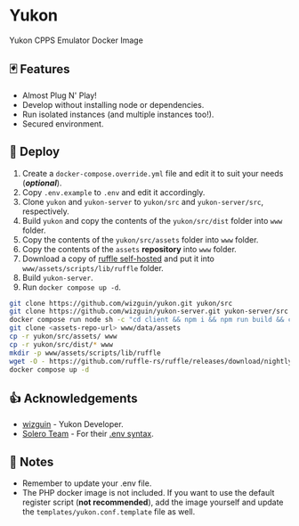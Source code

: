 # Yukon

Yukon CPPS Emulator Docker Image

## 🃏 Features

- Almost Plug N' Play!
- Develop without installing node or dependencies.
- Run isolated instances (and multiple instances too!).
- Secured environment.

## 🚀 Deploy

1. Create a `docker-compose.override.yml` file and edit it to suit your needs (***optional***).
2. Copy `.env.example` to `.env` and edit it accordingly.
3. Clone `yukon` and `yukon-server` to `yukon/src` and `yukon-server/src`, respectively.
4. Build `yukon` and copy the contents of the `yukon/src/dist` folder into `www` folder.
5. Copy the contents of the `yukon/src/assets` folder into `www` folder.
6. Copy the contents of the `assets` **repository** into `www` folder.
7. Download a copy of [ruffle self-hosted](https://ruffle.rs/#downloads) and put it into `www/assets/scripts/lib/ruffle` folder.
8. Build `yukon-server`.
9. Run `docker compose up -d`.

```sh
git clone https://github.com/wizguin/yukon.git yukon/src
git clone https://github.com/wizguin/yukon-server.git yukon-server/src
docker compose run node sh -c "cd client && npm i && npm run build && cd ../server && npm i && npm run build"
git clone <assets-repo-url> www/data/assets
cp -r yukon/src/assets/ www
cp -r yukon/src/dist/* www
mkdir -p www/assets/scripts/lib/ruffle
wget -O - https://github.com/ruffle-rs/ruffle/releases/download/nightly-2022-09-14/ruffle-nightly-2022_09_14-web-selfhosted.zip | (cd www/assets/scripts/lib/ruffle && unzip -)
docker compose up -d
```

## 👍 Acknowledgements

- [wizguin](https://github.com/wizguin/) - Yukon Developer.
- [Solero Team](https://github.com/solero/) - For their [.env syntax](https://github.com/solero/wand/blob/master/.env).

## 📜 Notes

- Remember to update your .env file.
- The PHP docker image is not included. If you want to use the default register script (**not recommended**), add the image yourself and update the `templates/yukon.conf.template` file as well.
